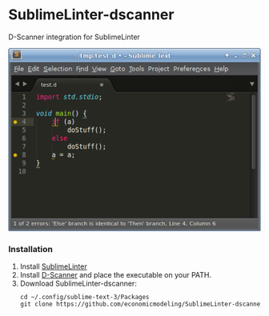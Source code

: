 SublimeLinter-dscanner
======================

D-Scanner integration for SublimeLinter

![screenshot](screenshot.png "This code is crap!")

### Installation

<ol>
<li>Install <a href="http://www.sublimelinter.com/en/latest/installation.html">SublimeLinter</a></li>
<li>Install <a href="https://github.com/Hackerpilot/Dscanner">D-Scanner</a> and place the executable on your PATH.</li>
<li>Download SublimeLinter-dscanner:<code><pre>cd ~/.config/sublime-text-3/Packages
git clone https://github.com/economicmodeling/SublimeLinter-dscanner.git</pre></code></li>
</ol>
